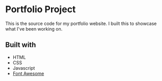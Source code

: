 # Portfolio Project

This is the source code for my portfolio website. I built this to showcase what I've been working on.

## Built with

* HTML
* CSS
* Javascript
* [Font Awesome](https://fontawesome.com/)
